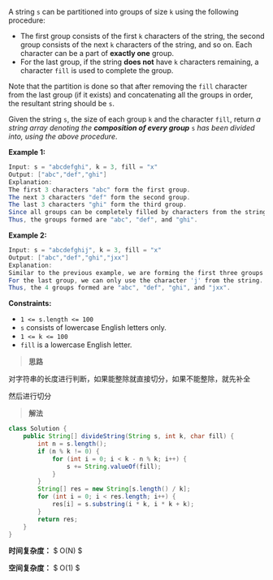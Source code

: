 A string `s` can be partitioned into groups of size `k` using the following procedure:

- The first group consists of the first `k` characters of the string, the second group consists of the next `k` characters of the string, and so on. Each character can be a part of **exactly one** group.
- For the last group, if the string **does not** have `k` characters remaining, a character `fill` is used to complete the group.

Note that the partition is done so that after removing the `fill` character from the last group (if it exists) and concatenating all the groups in order, the resultant string should be `s`.

Given the string `s`, the size of each group `k` and the character `fill`, return *a string array denoting the **composition of every group*** `s` *has been divided into, using the above procedure*.

 

**Example 1:**

```java
Input: s = "abcdefghi", k = 3, fill = "x"
Output: ["abc","def","ghi"]
Explanation:
The first 3 characters "abc" form the first group.
The next 3 characters "def" form the second group.
The last 3 characters "ghi" form the third group.
Since all groups can be completely filled by characters from the string, we do not need to use fill.
Thus, the groups formed are "abc", "def", and "ghi".
```

**Example 2:**

```java
Input: s = "abcdefghij", k = 3, fill = "x"
Output: ["abc","def","ghi","jxx"]
Explanation:
Similar to the previous example, we are forming the first three groups "abc", "def", and "ghi".
For the last group, we can only use the character 'j' from the string. To complete this group, we add 'x' twice.
Thus, the 4 groups formed are "abc", "def", "ghi", and "jxx".
```

 

**Constraints:**

- `1 <= s.length <= 100`
- `s` consists of lowercase English letters only.
- `1 <= k <= 100`
- `fill` is a lowercase English letter.



> **思路**

对字符串的长度进行判断，如果能整除就直接切分，如果不能整除，就先补全

然后进行切分



> **解法**

```java
class Solution {
    public String[] divideString(String s, int k, char fill) {
        int n = s.length();
        if (n % k != 0) {
            for (int i = 0; i < k - n % k; i++) {
                s += String.valueOf(fill);
            }
        }
        String[] res = new String[s.length() / k];
        for (int i = 0; i < res.length; i++) {
            res[i] = s.substring(i * k, i * k + k);
        }
        return res;
    }
}
```

**时间复杂度：** $ O(N) $

**空间复杂度：** $ O(1) $
